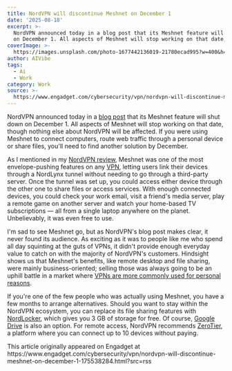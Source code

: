 ```yaml
---
title: NordVPN will discontinue Meshnet on December 1
date: '2025-08-18'
excerpt: >-
  NordVPN announced today in a blog post that its Meshnet feature will shut down
  on December 1. All aspects of Meshnet will stop working on that date, t...
coverImage: >-
  https://images.unsplash.com/photo-1677442136019-21780ecad995?w=400&h=200&fit=crop&auto=format
author: AIVibe
tags:
  - Ai
  - Work
category: Work
source: >-
  https://www.engadget.com/cybersecurity/vpn/nordvpn-will-discontinue-meshnet-on-december-1-175538284.html?src=rss
---
```

<p>NordVPN announced today in a <a data-i13n="elm:affiliate_link;sellerN:NordVPN;elmt:;cpos:1;pos:1" href="https://shopping.yahoo.com/rdlw?merchantId=c52a3d27-2d9a-44d8-8cf2-6f6387b122a0&amp;siteId=us-engadget&amp;pageId=1p-autolink&amp;contentUuid=868c8923-0cdb-4c2b-af6d-f097635729c5&amp;featureId=text-link&amp;merchantName=NordVPN&amp;linkText=blog+post&amp;custData=eyJzb3VyY2VOYW1lIjoiV2ViLURlc2t0b3AtVmVyaXpvbiIsImxhbmRpbmdVcmwiOiJodHRwczovL25vcmR2cG4uY29tL2Jsb2cvbWVzaG5ldC1zaHV0ZG93bi8iLCJjb250ZW50VXVpZCI6Ijg2OGM4OTIzLTBjZGItNGMyYi1hZjZkLWYwOTc2MzU3MjljNSIsIm9yaWdpbmFsVXJsIjoiaHR0cHM6Ly9ub3JkdnBuLmNvbS9ibG9nL21lc2huZXQtc2h1dGRvd24vIn0&amp;signature=AQAAAWPVxhxiMD1xCN06E-uPLEuIpV1kn-PWTGhJamMK4Bib&amp;gcReferrer=https%3A%2F%2Fnordvpn.com%2Fblog%2Fmeshnet-shutdown%2F" class="rapid-with-clickid" data-original-link="https://nordvpn.com/blog/meshnet-shutdown/">blog post</a> that its Meshnet feature will shut down on December 1. All aspects of Meshnet will stop working on that date, though nothing else about NordVPN will be affected. If you were using Meshnet to connect computers, route web traffic through a personal device or share files, you&#39;ll need to find another solution by December.</p>
<p>As I mentioned in my <a data-i13n="cpos:2;pos:1" href="https://www.engadget.com/cybersecurity/vpn/nordvpn-review-2025-innovative-features-a-few-missteps-163000578.html">NordVPN review</a>, Meshnet was one of the most envelope-pushing features on any <a data-i13n="cpos:3;pos:1" href="https://www.engadget.com/cybersecurity/vpn/best-vpn-130004396.html">VPN</a>, letting users link their devices through a NordLynx tunnel without needing to go through a third-party server. Once the tunnel was set up, you could access either device through the other one to share files or access services. With enough connected devices, you could check your work email, visit a friend&#39;s media server, play a remote game on another server and watch your home-based TV subscriptions — all from a single laptop anywhere on the planet. Unbelievably, it was even free to use.</p>
<span id="end-legacy-contents"></span><p>I&#39;m sad to see Meshnet go, but as NordVPN&#39;s blog post makes clear, it never found its audience. As exciting as it was to people like me who spend all day squinting at the guts of VPNs, it didn&#39;t provide enough everyday value to catch on with the majority of NordVPN&#39;s customers. Hindsight shows us that Meshnet&#39;s benefits, like remote desktop and file sharing, were mainly business-oriented; selling those was always going to be an uphill battle in a market where <a data-i13n="cpos:4;pos:1" href="https://www.security.org/resources/vpn-consumer-report-annual/">VPNs are more commonly used for personal reasons</a>.</p>
<p>If you&#39;re one of the few people who was actually using Meshnet, you have a few months to arrange alternatives. Should you want to stay within the NordVPN ecosystem, you can replace its file sharing features with <a data-i13n="cpos:5;pos:1" href="https://nordlocker.com/plans/">NordLocker</a>, which gives you 3 GB of storage for free. Of course, <a data-i13n="cpos:6;pos:1" href="https://www.engadget.com/pro-tips-for-using-google-drive-150029273.html">Google Drive</a> is also an option. For remote access, NordVPN recommends <a data-i13n="cpos:7;pos:1" href="https://www.zerotier.com/">ZeroTier</a>, a platform where you can connect up to 10 devices without paying.</p>This article originally appeared on Engadget at https://www.engadget.com/cybersecurity/vpn/nordvpn-will-discontinue-meshnet-on-december-1-175538284.html?src=rss
